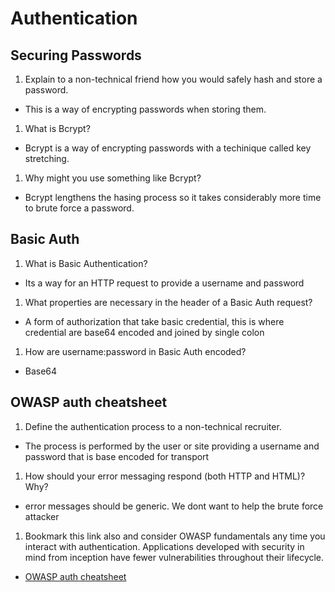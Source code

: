 # Authentication

## Securing Passwords

1. Explain to a non-technical friend how you would safely hash and store a password.

- This is a way of encrypting passwords when storing them.

1. What is Bcrypt?

- Bcrypt is a way of encrypting passwords with a techinique called key stretching.

1. Why might you use something like Bcrypt?

- Bcrypt lengthens the hasing process so it takes considerably more time to brute force a password.

## Basic Auth

1. What is Basic Authentication?

- Its a way for an HTTP request to provide a username and password

1. What properties are necessary in the header of a Basic Auth request?

- A form of authorization that take basic credential, this is where credential are base64 encoded and joined by single colon

1. How are username:password in Basic Auth encoded?

- Base64

## OWASP auth cheatsheet

1. Define the authentication process to a non-technical recruiter.

- The process is performed by the user or site providing a username and password that is base encoded for transport

1. How should your error messaging respond (both HTTP and HTML)? Why?

- error messages should be generic. We dont want to help the brute force attacker

1. Bookmark this link also and consider OWASP fundamentals any time you interact with authentication. Applications developed with security in mind from inception have fewer vulnerabilities throughout their lifecycle.

- [OWASP auth cheatsheet](https://cheatsheetseries.owasp.org/cheatsheets/Authentication_Cheat_Sheet.html)

